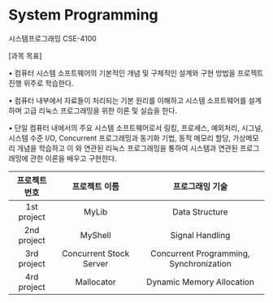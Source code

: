 # System Programming
시스템프로그래밍 CSE-4100

[과목 목표]

• 컴퓨터 시스템 소프트웨어의 기본적인 개념 및 구체적인 설계와 구현 방법을 프로젝트 진행 위주로 학습한다.

• 컴퓨터 내부에서 자료들이 처리되는 기본 원리를 이해하고 시스템 소프트웨어를 설계하며 고급 리눅스 프로그래밍을 위한 이론 및 실습을 한다. 

• 단일 컴퓨터 내에서의 주요 시스템 소프트웨어로서 링킹, 프로세스, 예외처리, 시그널, 시스템 수준 I/O, Concurrent 프로그래밍과 동기화 기법, 동적 메모리 할당, 가상메모리 개념을 학습하고 이
와 연관된 리눅스 프로그래밍을 통하여 시스템과 연관된 프로그래밍에 관한 이론을 배우고 구현한다.

|프로젝트 번호|프로젝트 이름|프로그래밍 기술|
|:---:|:---:|:---:|
|1st project|MyLib|Data Structure|
|2nd project|MyShell|Signal Handling|
|3rd project|Concurrent Stock Server|Concurrent Programming, Synchronization|
|4rd project|Mallocator|Dynamic Memory Allocation|
